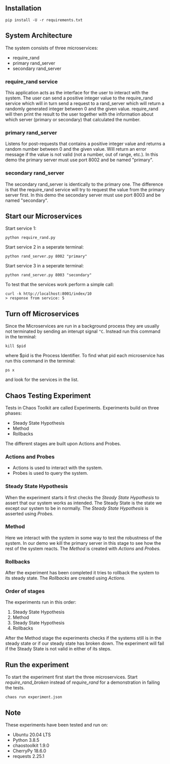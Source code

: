 ## Installation

```
pip install -U -r requirements.txt
```
## System Architecture
The system consists of three microservices:

* require_rand
* primary rand_server
* secondary rand_server

### require_rand service
This application acts as the interface for the user to interact with the system. The user can send a positive integer value to the require_rand service which will in turn send a request to a rand_server which will return a randomly generated integer between 0 and the given value. require_rand will then print the result to the user together with the information about which server (primary or secondary) that calculated the number.

### primary rand_server
Listens for post-requests that contains a positive integer value and returns a random number between 0 and the given value. Will return an error message if the value is not valid (not a number, out of range, etc.).
In this demo the primary server must use port 8002 and be named "primary".

### secondary rand_server
The secondary rand_server is identically to the primary one. The difference is that the require_rand service will try to request the value from the primary server first. In this demo the secondary server must use port 8003 and be named "secondary".

## Start our Microservices

Start service 1:
```
python require_rand.py
```
Start service 2 in a seperate terminal:
```
python rand_server.py 8002 "primary"
```
Start service 3 in a seperate terminal:
```
python rand_server.py 8003 "secondary"
```

To test that the services work perform a simple call:
```
curl -k http://localhost:8001/index/10
> response from service: 5
```

## Turn off Microservices
Since the Microservices are run in a background process they are usually not terminated by sending an interupt signal ```^C```. Instead run this command in the terminal:
```
kill $pid
```  
where $pid is the Process Identifier. To find what pid each microservice has run this command in the terminal:
```
ps x
```
and look for the services in the list.
## Chaos Testing Experiment
Tests in Chaos Toolkit are called Experiments. Experiments build on three phases:

* Steady State Hypothesis
* Method
* Rollbacks

The different stages are built upon Actions and Probes.

### Actions and Probes

* Actions is used to interact with the system.
* Probes is used to query the system.

### Steady State Hypothesis
When the experiment starts it first checks the *Steady State Hypothesis* to assert that our system works as intended. The Steady State is the state we except our system to be in normally. The *Steady State Hypothesis* is asserted using *Probes.*

### Method
Here we interact with the system in some way to test the robustness of the system. In our demo we kill the primary server in this stage to see how the rest of the system reacts. The *Method* is created with *Actions* and *Probes.*

### Rollbacks
After the experiment has been completed it tries to rollback the system to its steady state. The *Rollbacks* are created using *Actions.*

### Order of stages
The experiments run in this order:
1. Steady State Hypothesis
2. Method
3. Steady State Hypothesis 
4. Rollbacks

After the Method stage the experiments checks if the systems still is in the steady state or if our steady state has broken down. The experiment will fail if the Steady State is not valid in either of its steps.




## Run the experiment
To start the experiment first start the three microservices. Start *require_rand_broken* instead of *require_rand* for a demonstration in failing the tests.
```
chaos run experiment.json
```



## Note
These experiments have been tested and run on:
* Ubuntu                 20.04 LTS
* Python                 3.8.5
* chaostoolkit           1.9.0
* CherryPy               18.6.0
* requests               2.25.1
